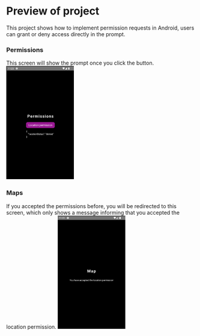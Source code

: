 # Preview of project
This project shows how to implement permission requests in Android, users can grant or deny access directly in the prompt.

### Permissions
This screen will show the prompt once you click the button.
<img src="https://github.com/tris460/ReactNativeGists/blob/pokedex/src/assets/PermissionScreen.png" width="180" height="300">
### Maps
If you accepted the permissions before, you will be redirected to this screen, which only shows a message informing that you accepted the location permission.
<img src="https://github.com/tris460/ReactNativeGists/blob/pokedex/src/assets/MapsScreen.png" width="180" height="300">
